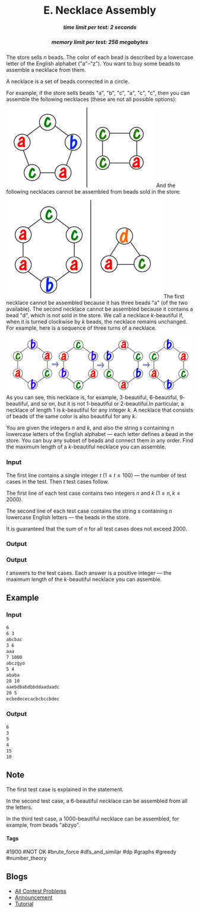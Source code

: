 <h1 style='text-align: center;'> E. Necklace Assembly</h1>

<h5 style='text-align: center;'>time limit per test: 2 seconds</h5>
<h5 style='text-align: center;'>memory limit per test: 256 megabytes</h5>

The store sells $n$ beads. The color of each bead is described by a lowercase letter of the English alphabet ("a"–"z"). You want to buy some beads to assemble a necklace from them.

A necklace is a set of beads connected in a circle.

For example, if the store sells beads "a", "b", "c", "a", "c", "c", then you can assemble the following necklaces (these are not all possible options):

 ![](images/489ef8e534a70fc3e0e5051863a91dd875fce89a.png) And the following necklaces cannot be assembled from beads sold in the store:

 ![](images/35fbf7bd3f4923b6d7a03918403df2c496864799.png) The first necklace cannot be assembled because it has three beads "a" (of the two available). The second necklace cannot be assembled because it contains a bead "d", which is not sold in the store. We call a necklace $k$-beautiful if, when it is turned clockwise by $k$ beads, the necklace remains unchanged. For example, here is a sequence of three turns of a necklace. 

 ![](images/d00132704b1299bdef457071855b4150205c2447.png)  As you can see, this necklace is, for example, $3$-beautiful, $6$-beautiful, $9$-beautiful, and so on, but it is not $1$-beautiful or $2$-beautiful.In particular, a necklace of length $1$ is $k$-beautiful for any integer $k$. A necklace that consists of beads of the same color is also beautiful for any $k$.

You are given the integers $n$ and $k$, and also the string $s$ containing $n$ lowercase letters of the English alphabet — each letter defines a bead in the store. You can buy any subset of beads and connect them in any order. Find the maximum length of a $k$-beautiful necklace you can assemble.

### Input

The first line contains a single integer $t$ ($1 \le t \le 100$) — the number of test cases in the test. Then $t$ test cases follow.

The first line of each test case contains two integers $n$ and $k$ ($1 \le n, k \le 2000$).

The second line of each test case contains the string $s$ containing $n$ lowercase English letters — the beads in the store.

It is guaranteed that the sum of $n$ for all test cases does not exceed $2000$.

### Output

### Output

 $t$ answers to the test cases. Each answer is a positive integer — the maximum length of the $k$-beautiful necklace you can assemble.

## Example

### Input


```text
6
6 3
abcbac
3 6
aaa
7 1000
abczgyo
5 4
ababa
20 10
aaebdbabdbbddaadaadc
20 5
ecbedececacbcbccbdec
```
### Output


```text
6
3
5
4
15
10
```
## Note

The first test case is explained in the statement.

In the second test case, a $6$-beautiful necklace can be assembled from all the letters.

In the third test case, a $1000$-beautiful necklace can be assembled, for example, from beads "abzyo".



#### Tags 

#1900 #NOT OK #brute_force #dfs_and_similar #dp #graphs #greedy #number_theory 

## Blogs
- [All Contest Problems](../Codeforces_Round_650_(Div._3).md)
- [Announcement](../blogs/Announcement.md)
- [Tutorial](../blogs/Tutorial.md)
